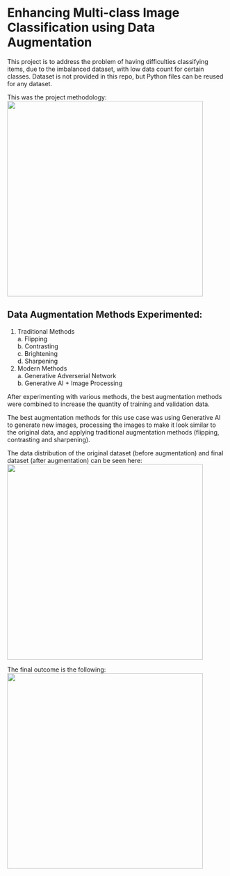 # Enhancing Multi-class Image Classification using Data Augmentation

This project is to address the problem of having difficulties classifying items, due to the imbalanced dataset, with low data count for certain classes.
Dataset is not provided in this repo, but Python files can be reused for any dataset.

This was the project methodology:<br>
<img src="https://github.com/notmaineyy/ml_classification/assets/81574037/cca0f06b-ba6c-495a-a13d-9a2271c9f237" width="450"/>

## Data Augmentation Methods Experimented:
1. Traditional Methods<br>
   a. Flipping<br>
   b. Contrasting<br>
   c. Brightening<br>
   d. Sharpening<br>
2. Modern Methods<br>
   a. Generative Adverserial Network<br>
   b. Generative AI + Image Processing

After experimenting with various methods, the best augmentation methods were combined to increase the quantity of training and validation data. 

The best augmentation methods for this use case was using Generative AI to generate new images, processing the images to make it look similar to the original data, and applying traditional augmentation methods (flipping, contrasting and sharpening). 

The data distribution of the original dataset (before augmentation) and final dataset (after augmentation) can be seen here:<br>
<img src="https://github.com/notmaineyy/ml_classification/assets/81574037/5982aedb-82f9-4bc1-99ed-015cac83fab3" width="450"/>

The final outcome is the following:<br>
<img src="https://github.com/notmaineyy/ml_classification/assets/81574037/6a490a23-9c8f-47e8-a9c9-6c2fb42852d4" width="450"/>



